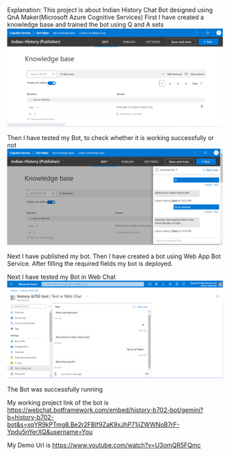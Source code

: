 Explanation: This project is about Indian History Chat Bot designed using QnA Maker(Microsoft Azure Cognitive Services)
First I have created a knowledge base and trained the bot using Q and A sets
![](/Image1.png)

Then I have tested my Bot, to check whether it is working successfully or not
![](/Image2.png)

Next I have published my bot.
Then I have created a bot using Web App Bot Service.
After filling the required fields my bot is deployed.

Next I have tested my Bot in Web Chat
![](/Image3.png)

The Bot was successfully running

My working project link of the bot is https://webchat.botframework.com/embed/history-b702-bot/gemini?b=history-b702-bot&s=xqYR9kPTmg8.Be2r2FBIf9ZaK9xJhP71jiZWWNoB7rF-Ypdu5nYerXQ&username=You

My Demo Url is https://www.youtube.com/watch?v=U3omQR5FQmc
